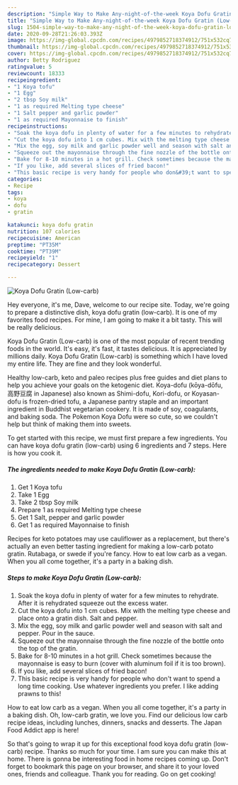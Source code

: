 ```yaml
---
description: "Simple Way to Make Any-night-of-the-week Koya Dofu Gratin (Low-carb)"
title: "Simple Way to Make Any-night-of-the-week Koya Dofu Gratin (Low-carb)"
slug: 1504-simple-way-to-make-any-night-of-the-week-koya-dofu-gratin-low-carb
date: 2020-09-28T21:26:03.393Z
image: https://img-global.cpcdn.com/recipes/4979852718374912/751x532cq70/koya-dofu-gratin-low-carb-recipe-main-photo.jpg
thumbnail: https://img-global.cpcdn.com/recipes/4979852718374912/751x532cq70/koya-dofu-gratin-low-carb-recipe-main-photo.jpg
cover: https://img-global.cpcdn.com/recipes/4979852718374912/751x532cq70/koya-dofu-gratin-low-carb-recipe-main-photo.jpg
author: Betty Rodriguez
ratingvalue: 5
reviewcount: 18333
recipeingredient:
- "1 Koya tofu"
- "1 Egg"
- "2 tbsp Soy milk"
- "1 as required Melting type cheese"
- "1 Salt pepper and garlic powder"
- "1 as required Mayonnaise to finish"
recipeinstructions:
- "Soak the koya dofu in plenty of water for a few minutes to rehydrate. After it is rehydrated squeeze out the excess water."
- "Cut the koya dofu into 1 cm cubes. Mix with the melting type cheese and place onto a gratin dish. Salt and pepper."
- "Mix the egg, soy milk and garlic powder well and season with salt and pepper. Pour in the sauce."
- "Squeeze out the mayonnaise through the fine nozzle of the bottle onto the top of the gratin."
- "Bake for 8-10 minutes in a hot grill. Check sometimes because the mayonnaise is easy to burn (cover with aluminum foil if it is too brown)."
- "If you like, add several slices of fried bacon!"
- "This basic recipe is very handy for people who don&#39;t want to spend a long time cooking. Use whatever ingredients you prefer. I like adding prawns to this!"
categories:
- Recipe
tags:
- koya
- dofu
- gratin

katakunci: koya dofu gratin 
nutrition: 107 calories
recipecuisine: American
preptime: "PT35M"
cooktime: "PT39M"
recipeyield: "1"
recipecategory: Dessert

---
```



![Koya Dofu Gratin (Low-carb)](https://img-global.cpcdn.com/recipes/4979852718374912/751x532cq70/koya-dofu-gratin-low-carb-recipe-main-photo.jpg)

Hey everyone, it's me, Dave, welcome to our recipe site. Today, we're going to prepare a distinctive dish, koya dofu gratin (low-carb). It is one of my favorites food recipes. For mine, I am going to make it a bit tasty. This will be really delicious.

Koya Dofu Gratin (Low-carb) is one of the most popular of recent trending foods in the world. It's easy, it's fast, it tastes delicious. It is appreciated by millions daily. Koya Dofu Gratin (Low-carb) is something which I have loved my entire life. They are fine and they look wonderful.

Healthy low-carb, keto and paleo recipes plus free guides and diet plans to help you achieve your goals on the ketogenic diet. Koya-dofu (kōya-dōfu, 高野豆腐 in Japanese) also known as Shimi-dofu, Kori-dofu, or Koyasan-dofu is frozen-dried tofu, a Japanese pantry staple and an important ingredient in Buddhist vegetarian cookery. It is made of soy, coagulants, and baking soda. The Pokemon Koya Dofu were so cute, so we couldn&#39;t help but think of making them into sweets.


To get started with this recipe, we must first prepare a few ingredients. You can have koya dofu gratin (low-carb) using 6 ingredients and 7 steps. Here is how you cook it.

<!--inarticleads1-->

##### The ingredients needed to make Koya Dofu Gratin (Low-carb):

1. Get 1 Koya tofu
1. Take 1 Egg
1. Take 2 tbsp Soy milk
1. Prepare 1 as required Melting type cheese
1. Get 1 Salt, pepper and garlic powder
1. Get 1 as required Mayonnaise to finish


Recipes for keto potatoes may use cauliflower as a replacement, but there&#39;s actually an even better tasting ingredient for making a low-carb potato gratin. Rutabaga, or swede if you&#39;re fancy. How to eat low carb as a vegan. When you all come together, it&#39;s a party in a baking dish. 

<!--inarticleads2-->

##### Steps to make Koya Dofu Gratin (Low-carb):

1. Soak the koya dofu in plenty of water for a few minutes to rehydrate. After it is rehydrated squeeze out the excess water.
1. Cut the koya dofu into 1 cm cubes. Mix with the melting type cheese and place onto a gratin dish. Salt and pepper.
1. Mix the egg, soy milk and garlic powder well and season with salt and pepper. Pour in the sauce.
1. Squeeze out the mayonnaise through the fine nozzle of the bottle onto the top of the gratin.
1. Bake for 8-10 minutes in a hot grill. Check sometimes because the mayonnaise is easy to burn (cover with aluminum foil if it is too brown).
1. If you like, add several slices of fried bacon!
1. This basic recipe is very handy for people who don&#39;t want to spend a long time cooking. Use whatever ingredients you prefer. I like adding prawns to this!


How to eat low carb as a vegan. When you all come together, it&#39;s a party in a baking dish. Oh, low-carb gratin, we love you. Find our delicious low carb recipe ideas, including lunches, dinners, snacks and desserts. The Japan Food Addict app is here! 

So that's going to wrap it up for this exceptional food koya dofu gratin (low-carb) recipe. Thanks so much for your time. I am sure you can make this at home. There is gonna be interesting food in home recipes coming up. Don't forget to bookmark this page on your browser, and share it to your loved ones, friends and colleague. Thank you for reading. Go on get cooking!
